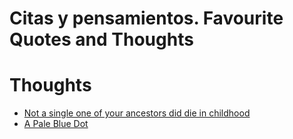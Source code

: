# Citas y pensamientos. Favourite Quotes and Thoughts
# Thoughts

* [Not a single one of your ancestors did die in childhood]({{site.baseurl}}/2020/01/26/not-a-single-of-your-ancestors-died-in-childhood)
* [A Pale Blue Dot]({{site.baseurl}/2020/02/19/a-pale-blue-dot)